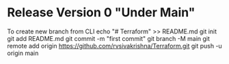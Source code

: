 # Release Version 0 "Under Main"
To create new branch from CLI
echo "# Terraform" >> README.md
git init
git add README.md
git commit -m "first commit"
git branch -M main
git remote add origin https://github.com/rvsivakrishna/Terraform.git
git push -u origin main
